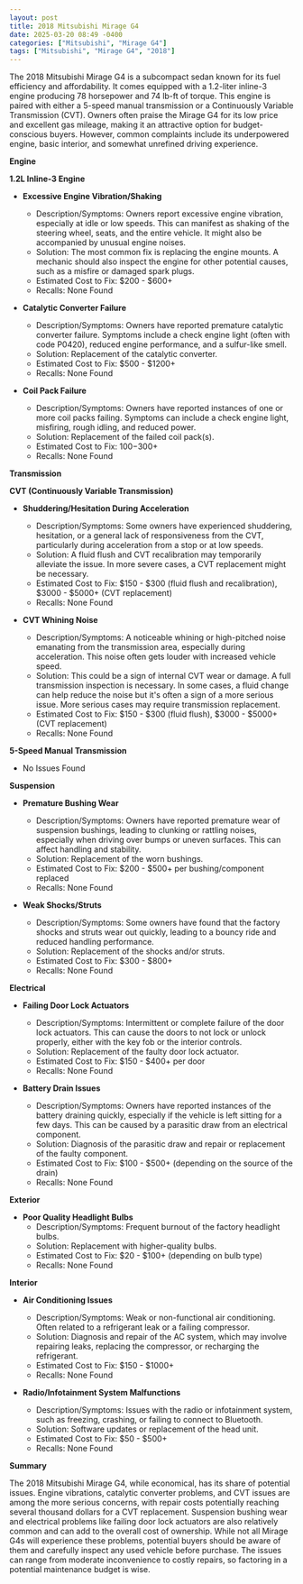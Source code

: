 ```yaml
---
layout: post
title: 2018 Mitsubishi Mirage G4
date: 2025-03-20 08:49 -0400
categories: ["Mitsubishi", "Mirage G4"]
tags: ["Mitsubishi", "Mirage G4", "2018"]
---
```

The 2018 Mitsubishi Mirage G4 is a subcompact sedan known for its fuel efficiency and affordability. It comes equipped with a 1.2-liter inline-3 engine producing 78 horsepower and 74 lb-ft of torque. This engine is paired with either a 5-speed manual transmission or a Continuously Variable Transmission (CVT). Owners often praise the Mirage G4 for its low price and excellent gas mileage, making it an attractive option for budget-conscious buyers. However, common complaints include its underpowered engine, basic interior, and somewhat unrefined driving experience.

**Engine**

**1.2L Inline-3 Engine**

*   **Excessive Engine Vibration/Shaking**
    *   Description/Symptoms: Owners report excessive engine vibration, especially at idle or low speeds. This can manifest as shaking of the steering wheel, seats, and the entire vehicle. It might also be accompanied by unusual engine noises.
    *   Solution: The most common fix is replacing the engine mounts. A mechanic should also inspect the engine for other potential causes, such as a misfire or damaged spark plugs.
    *   Estimated Cost to Fix: $200 - $600+
    *   Recalls: None Found

*   **Catalytic Converter Failure**
    *   Description/Symptoms: Owners have reported premature catalytic converter failure. Symptoms include a check engine light (often with code P0420), reduced engine performance, and a sulfur-like smell.
    *   Solution: Replacement of the catalytic converter.
    *   Estimated Cost to Fix: $500 - $1200+
    *   Recalls: None Found

*   **Coil Pack Failure**
    *   Description/Symptoms: Owners have reported instances of one or more coil packs failing. Symptoms can include a check engine light, misfiring, rough idling, and reduced power.
    *   Solution: Replacement of the failed coil pack(s).
    *   Estimated Cost to Fix: $100-$300+
    *   Recalls: None Found

**Transmission**

**CVT (Continuously Variable Transmission)**

*   **Shuddering/Hesitation During Acceleration**
    *   Description/Symptoms: Some owners have experienced shuddering, hesitation, or a general lack of responsiveness from the CVT, particularly during acceleration from a stop or at low speeds.
    *   Solution: A fluid flush and CVT recalibration may temporarily alleviate the issue. In more severe cases, a CVT replacement might be necessary.
    *   Estimated Cost to Fix: $150 - $300 (fluid flush and recalibration), $3000 - $5000+ (CVT replacement)
    *   Recalls: None Found

*   **CVT Whining Noise**
    *   Description/Symptoms: A noticeable whining or high-pitched noise emanating from the transmission area, especially during acceleration. This noise often gets louder with increased vehicle speed.
    *   Solution: This could be a sign of internal CVT wear or damage. A full transmission inspection is necessary. In some cases, a fluid change can help reduce the noise but it's often a sign of a more serious issue. More serious cases may require transmission replacement.
    *   Estimated Cost to Fix: $150 - $300 (fluid flush), $3000 - $5000+ (CVT replacement)
    *   Recalls: None Found

**5-Speed Manual Transmission**
*   No Issues Found

**Suspension**

*   **Premature Bushing Wear**
    *   Description/Symptoms: Owners have reported premature wear of suspension bushings, leading to clunking or rattling noises, especially when driving over bumps or uneven surfaces. This can affect handling and stability.
    *   Solution: Replacement of the worn bushings.
    *   Estimated Cost to Fix: $200 - $500+ per bushing/component replaced
    *   Recalls: None Found

*   **Weak Shocks/Struts**
    *   Description/Symptoms: Some owners have found that the factory shocks and struts wear out quickly, leading to a bouncy ride and reduced handling performance.
    *   Solution: Replacement of the shocks and/or struts.
    *   Estimated Cost to Fix: $300 - $800+
    *   Recalls: None Found

**Electrical**

*   **Failing Door Lock Actuators**
    *   Description/Symptoms: Intermittent or complete failure of the door lock actuators. This can cause the doors to not lock or unlock properly, either with the key fob or the interior controls.
    *   Solution: Replacement of the faulty door lock actuator.
    *   Estimated Cost to Fix: $150 - $400+ per door
    *   Recalls: None Found

*   **Battery Drain Issues**
    *   Description/Symptoms: Owners have reported instances of the battery draining quickly, especially if the vehicle is left sitting for a few days. This can be caused by a parasitic draw from an electrical component.
    *   Solution: Diagnosis of the parasitic draw and repair or replacement of the faulty component.
    *   Estimated Cost to Fix: $100 - $500+ (depending on the source of the drain)
    *   Recalls: None Found

**Exterior**

*   **Poor Quality Headlight Bulbs**
    *   Description/Symptoms: Frequent burnout of the factory headlight bulbs.
    *   Solution: Replacement with higher-quality bulbs.
    *   Estimated Cost to Fix: $20 - $100+ (depending on bulb type)
    *   Recalls: None Found

**Interior**

*   **Air Conditioning Issues**
    *   Description/Symptoms: Weak or non-functional air conditioning. Often related to a refrigerant leak or a failing compressor.
    *   Solution: Diagnosis and repair of the AC system, which may involve repairing leaks, replacing the compressor, or recharging the refrigerant.
    *   Estimated Cost to Fix: $150 - $1000+
    *   Recalls: None Found

*   **Radio/Infotainment System Malfunctions**
    *   Description/Symptoms: Issues with the radio or infotainment system, such as freezing, crashing, or failing to connect to Bluetooth.
    *   Solution: Software updates or replacement of the head unit.
    *   Estimated Cost to Fix: $50 - $500+
    *   Recalls: None Found

**Summary**

The 2018 Mitsubishi Mirage G4, while economical, has its share of potential issues. Engine vibrations, catalytic converter problems, and CVT issues are among the more serious concerns, with repair costs potentially reaching several thousand dollars for a CVT replacement. Suspension bushing wear and electrical problems like failing door lock actuators are also relatively common and can add to the overall cost of ownership. While not all Mirage G4s will experience these problems, potential buyers should be aware of them and carefully inspect any used vehicle before purchase. The issues can range from moderate inconvenience to costly repairs, so factoring in a potential maintenance budget is wise.

